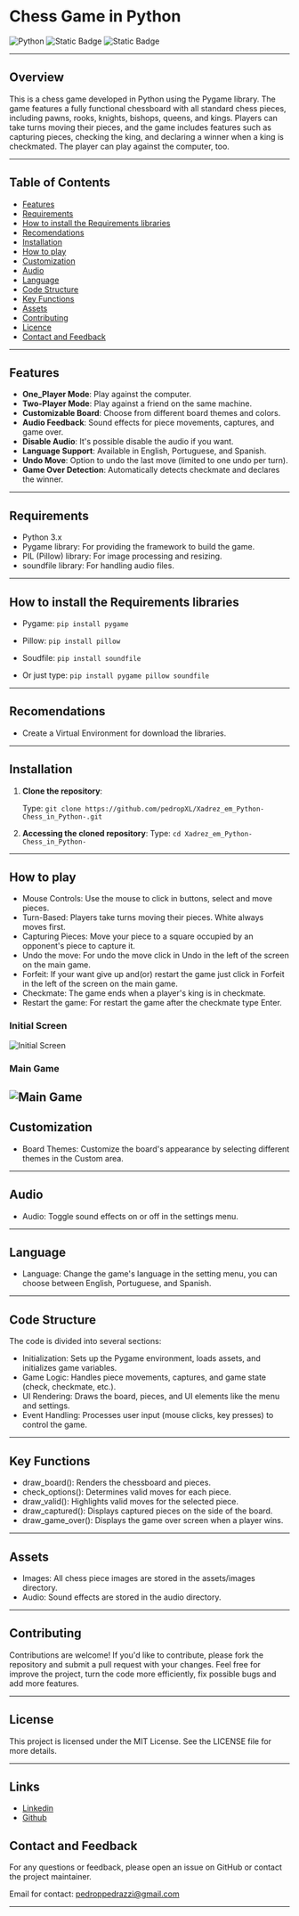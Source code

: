 # **Chess Game in Python**
![Python](https://img.shields.io/badge/Python-FFD43B?style=for-the-badge&logo=python&logoColor=blue)
![Static Badge](https://img.shields.io/badge/LinkedIn-www.linkedin.com%2Fin%2Fpedropedrazzi-blue)
![Static Badge](https://img.shields.io/badge/License-MIT%20License-red)

---

## **Overview**

This is a chess game developed in Python using the Pygame library. The game features a fully functional chessboard with all standard chess pieces, including pawns, rooks, knights, bishops, queens, and kings. Players can take turns moving their pieces, and the game includes features such as capturing pieces, checking the king, and declaring a winner when a king is checkmated. The player can play against the computer, too.

---

## **Table of Contents**

- [Features](#features)
- [Requirements](#requirements)
- [How to install the Requirements libraries](#how-to-install-the-requirements-libraries)
- [Recomendations](#recomendations)
- [Installation](#installation)
- [How to play](#how-to-play)
- [Customization](#customization)
- [Audio](#audio)
- [Language](#language)
- [Code Structure](#code-structure)
- [Key Functions](#key-functions)
- [Assets](#assets)
- [Contributing](#contributing)
- [Licence](#license)
- [Contact and Feedback](#contact-and-feedback)
---

## **Features**
- **One_Player Mode**: Play against the computer.
- **Two-Player Mode**: Play against a friend on the same machine.
- **Customizable Board**: Choose from different board themes and colors.
- **Audio Feedback**: Sound effects for piece movements, captures, and game over.
- **Disable Audio**: It's possible disable the audio if you want.
- **Language Support**: Available in English, Portuguese, and Spanish.
- **Undo Move**: Option to undo the last move (limited to one undo per turn).
- **Game Over Detection**: Automatically detects checkmate and declares the winner.

---

## **Requirements**
- Python 3.x
- Pygame library: For providing the framework to build the game.
- PIL (Pillow) library: For image processing and resizing.
- soundfile library: For handling audio files.

---

## **How to install the Requirements libraries**

- Pygame: `pip install pygame`
- Pillow: `pip install pillow`
- Soudfile: `pip install soundfile`

- Or just type: `pip install pygame pillow soundfile`

---

## **Recomendations**

- Create a Virtual Environment for download the libraries.

---

## **Installation**
1. **Clone the repository**:
   
   Type: `git clone https://github.com/pedropXL/Xadrez_em_Python-Chess_in_Python-.git`

2. **Accessing the cloned repository**:
    Type: `cd Xadrez_em_Python-Chess_in_Python-`

---

## **How to play**

- Mouse Controls: Use the mouse to click in buttons, select and move pieces.
- Turn-Based: Players take turns moving their pieces. White always moves first.
- Capturing Pieces: Move your piece to a square occupied by an opponent's piece to capture it.
- Undo the move: For undo the move click in Undo in the left of the screen on the main game.
- Forfeit: If your want give up and(or) restart the game just click in Forfeit in the left of the screen on the main game.
- Checkmate: The game ends when a player's king is in checkmate.
- Restart the game: For restart the game after the checkmate type Enter.

### **Initial Screen**

![Initial Screen](/README_images/Initial%20screen.png)

### **Main Game**
![Main Game](/README_images/Main%20game.png)
---

## **Customization**

- Board Themes: Customize the board's appearance by selecting different themes in the Custom area.

---

## **Audio**

- Audio: Toggle sound effects on or off in the settings menu.

---

## **Language**

- Language: Change the game's language in the setting menu, you can choose between English, Portuguese, and Spanish.

---

## **Code Structure**

The code is divided into several sections:

- Initialization: Sets up the Pygame environment, loads assets, and initializes game variables.
- Game Logic: Handles piece movements, captures, and game state (check, checkmate, etc.).
- UI Rendering: Draws the board, pieces, and UI elements like the menu and settings.
- Event Handling: Processes user input (mouse clicks, key presses) to control the game.

---

## **Key Functions**

- draw_board(): Renders the chessboard and pieces.
- check_options(): Determines valid moves for each piece.
- draw_valid(): Highlights valid moves for the selected piece.
- draw_captured(): Displays captured pieces on the side of the board.
- draw_game_over(): Displays the game over screen when a player wins.

---

## **Assets**

- Images: All chess piece images are stored in the assets/images directory.
- Audio: Sound effects are stored in the audio directory.

---

## **Contributing**

Contributions are welcome! If you'd like to contribute, please fork the repository and submit a pull request with your changes. Feel free for improve the project, turn the code more efficiently, fix possible bugs and add more features.

---

## **License**
This project is licensed under the MIT License. See the LICENSE file for more details.

---

## **Links**

- [Linkedin](www.linkedin.com/in/pedropedrazzi)
- [Github](https://github.com/pedropXL)

## **Contact and Feedback**

For any questions or feedback, please open an issue on GitHub or contact the project maintainer.

Email for contact: pedroppedrazzi@gmail.com

---